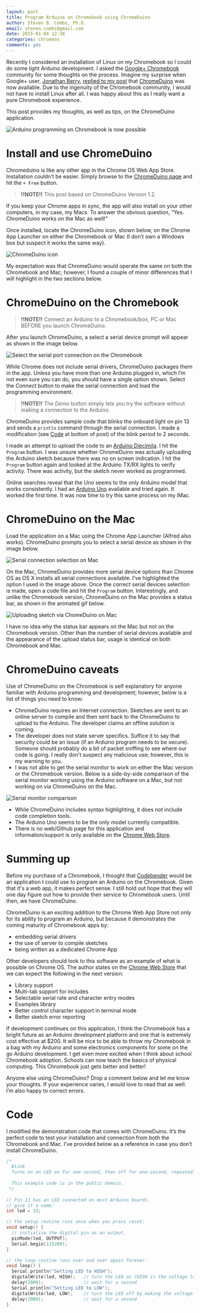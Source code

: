 ```yaml
---
layout: post
title: Program Arduino on Chromebook using ChromeDuino
author: Steven B. Combs, Ph.D.
email: steven.combs@gmail.com
date: 2015-01-04 12:38
categories: chromeos
comments: yes
---
```


Recently I considered an installation of Linux on my Chromebook so I could do some light Arduino development. I asked the [Google+ Chromebook](https://plus.google.com/communities/105678482604512626671) community for some thoughts on the process. Imagine my surprise when Google+ user, [Jonathan Berry](https://plus.google.com/102627348548612901975), [replied to my post](https://plus.google.com/118020098182159765872/posts/VMtHGSDRtze) that [ChromeDuino](http://goo.gl/tyXCNI) was now available. Due to the ingenuity of the Chromebook community, I would not have to install Linux after all. I was happy about this as I really want a pure Chromebook experience.

This post provides my thoughts, as well as tips, on the ChromeDuino application.

![Arduino programming on Chromebook is now possible](https://lh5.googleusercontent.com/-zy1Jd7vaAmU/VKmPqKpeGcI/AAAAAAABXgU/7bx0dDzxVNY/w640-h480-no/ardunio-chromebook.png)

# Install and use ChromeDuino
Chromeduino is like any other app in the Chrome OS Web App Store. Installation couldn’t be easier. Simply browse to the [ChromeDuino page](http://goo.gl/tyXCNI) and hit the `+ Free` button.

> **!!NOTE!!** This post based on ChromeDuino Version 1.2.

If you keep your Chrome apps in sync, the app will also install on your other computers, in my case, my Macs. To answer the obvious question, “Yes. ChromeDuino works on the Mac as well!”

Once installed, locate the ChromeDuino icon, shown below, on the Chrome App Launcher on either the Chromebook or Mac (I don’t own a Windows box but suspect it works the same way).

![ChromeDuino icon](https://lh4.googleusercontent.com/-2bWSbCm3_Gw/VKmPqIu-1aI/AAAAAAABXf8/luMNTTVMMNs/s145-no/chromeduino-logo.png)

My expectation was that ChromeDuino would operate the same on both the Chromebook and Mac; however, I found a couple of minor differences that I will highlight in the two sections below.

# ChromeDuino on the Chromebook

> **!!NOTE!!** Connect an Arduino to a Chromebook/box, PC or Mac BEFORE you launch ChromeDuino.

After you launch ChromeDuino, a select a serial device prompt will appear as shown in the image below.

![Select the serial port connection on the Chromebook](https://lh5.googleusercontent.com/-0lfDctG1ibY/VKmPq1tOLtI/AAAAAAABXgc/sh2FO8qXdC4/w935-h732-no/chromeduino-select-serial-chromebook.png)

While Chrome does not include serial drivers, ChromeDuino packages them in the app. Unless you have more than one Arduino plugged in, which I’m not even sure you can do, you should have a single option shown. Select the *Connect* button to make the serial connection and load the programming environment.

> **!!NOTE!!** The *Demo* button simply lets you try the software without making a connection to the Arduino.

ChromeDuino provides sample code that blinks the onboard light on pin 13 and sends a `println` command through the serial connection. I made a modification (see [Code](#code) at bottom of post) of the blink period to 2 seconds.

I made an attempt to upload the code to an [Arduino Diecimila](http://arduino.cc/en/Main/ArduinoBoardDiecimila). I hit the `Program` button. I was unsure whether ChromeDuino was actually uploading the Arduino sketch because there was no on screen indication. I hit the `Program` button again and looked at the Arduino TX/RX lights to verify activity. There was activity, but the sketch never worked as programmed.

Online searches reveal that the Uno seems to the only Arduino model that works consistently. I had an [Arduino Uno](http://www.amazon.com/gp/product/B006H06TVG/ref=as_li_ss_tl?ie=UTF8&camp=1789&creative=390957&creativeASIN=B006H06TVG&linkCode=as2&tag=stevenccom-20) available and tried again. It worked the first time. It was now time to try this same process on my iMac.

# ChromeDuino on the Mac
Load the application on a Mac using the Chrome App Launcher (Alfred also works). ChromeDuino prompts you to select a serial device as shown in the image below.

![Serial connection selection on Mac](https://lh6.googleusercontent.com/-tZ3-Mv9yuyQ/VKmPrOgvIPI/AAAAAAABXgg/MjoNLvyBZmM/w801-h722-no/chromeduino-select-serial-mac.png)

On the Mac, ChromeDuino provides more serial device options than Chrome OS as OS X installs all serial connections available. I’ve highlighted the option I used in the image above. Once the correct serial devices selection is made, open a code file and hit the `Program` button. Interestingly, and unlike the Chromebook version, ChromeDuino on the Mac provides a status bar, as shown in the animated gif below.

![Uploading sketch via ChomeDuino on Mac](https://lh4.googleusercontent.com/-ICck5syp85Y/VKmPr7M04pI/AAAAAAABXgk/6Jc8IB7IQcA/w640-h578-no/chromeduino-upload-sketch-mac.gif)

I have no idea why the status bar appears on the Mac but not on the Chromebook version. Other than the number of serial devices available and the appearance of the upload status bar, usage is identical on both Chromebook and Mac.

# ChromeDuino caveats
Use of ChromeDuino on the Chromebook is self explanatory for anyone familiar with Arduino programming and development; however, below is a list of things you need to know:

* ChromeDuino requires an Internet connection. Sketches are sent to an online server to compile and then sent back to the ChromeDuino to upload to the Arduino. The developer claims an offline solution is coming.
* The developer does not state server specifics. Suffice it to say that security could be an issue (if an Arduino program needs to be secure). Someone should probably do a bit of packet sniffing to see where our code is going. I really don’t suspect any malicious use; however, this is my warning to you.
* I was not able to get the serial monitor to work on either the Mac version or the Chromebook version. Below is a side-by-side comparison of the serial monitor working using the Arduino software on a Mac, but not working on via ChromeDuino on the Mac.

![Serial monitor comparison](https://lh3.googleusercontent.com/-U66Pa9Mrnlw/VKmPqee87tI/AAAAAAABXgQ/k_sHyM_aQ8Y/w1261-h605-no/arduino-chromeduino-serial-compare.png)

* While ChromeDuino includes syntax highlighting, it does not include code completion tools.
* The Arduino Uno seems to be the only model currently compatible.
* There is no web/Github page for this application and information/support is only available on the [Chrome Web Store](http://goo.gl/tyXCNI).

# Summing up
Before my purchase of a Chromebook, I thought that [Codebender](https://codebender.cc/) would be an application I could use to program an Arduino on the Chromebook. Given that it's a web app, it makes perfect sense. I still hold out hope that they will one day figure out how to provide their service to Chromebook users. Until then, we have ChromeDuino.

ChromeDuino is an exciting addition to the Chrome Web App Store not only for its ability to program an Arduino, but because it demonstrates the coming maturity of Chromebook apps by:

* embedding serial drivers
* the use of server to compile sketches
* being written as a dedicated Chrome App

Other developers should look to this software as an example of what is possible on Chrome OS. The author states on the [Chrome Web Store](http://goo.gl/tyXCNI) that we can expect the following in the next version:

- Library support
- Multi-tab support for includes
- Selectable serial rate and character entry modes
- Examples library
- Better control character support in terminal mode
- Better sketch error reporting

If development continues on this application, I think the Chromebook has a bright future as an Arduino development platform and one that is extremely cost effective at $200. It will be nice to be able to throw my Chromebook in a bag with my Arduino and some electronics components for some on the go Arduino development. I get even more excited when I think about school Chromebook adoption. Schools can now teach the basics of physical computing. This Chromebook just gets better and better!

Anyone else using ChromeDuino? Drop a comment below and let me know your thoughts. If your experience varies, I would love to read that as well. I’m also happy to correct errors.

# Code
I modified the demonstration code that comes with ChromeDuino. It’s the perfect code to test your installation and connection from both the Chromebook and Mac. I’ve provided below as a reference in case you don’t install ChromeDuino.

```c
/*
  Blink
  Turns on an LED on for one-second, then off for one-second, repeatedly.
 
  This example code is in the public domain.
 */
 
// Pin 13 has an LED connected on most Arduino boards.
// give it a name:
int led = 13;

// the setup routine runs once when you press reset:
void setup() {
  // initialize the digital pin as an output.
  pinMode(led, OUTPUT);
  Serial.begin(115200);
}

// the loop routine runs over and over again forever:
void loop() {
  Serial.println("Setting LED to HIGH");
  digitalWrite(led, HIGH);   // turn the LED on (HIGH is the voltage level)
  delay(2000);               // wait for a second
  Serial.println("Setting LED to LOW");
  digitalWrite(led, LOW);    // turn the LED off by making the voltage LOW
  delay(2000);               // wait for a second
}
```


